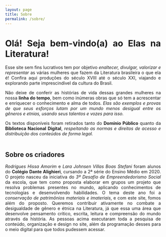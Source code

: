 ```yaml
---
layout: page
title: Sobre
permalink: /sobre/
---
```

<div style="text-align: justify">
<h1>Olá! Seja bem-vindo(a) ao Elas na Literatura!</h1>

Esse site sem fins lucrativos tem por objetivo <i>enaltecer, divulgar, valorizar e representar</i> as várias mulheres que fazem da Literatura brasileira o que ela é! Confira aqui produções do século XVIII até o século XXI, viajando e explorando parte imprescindível da cultura do Brasil. 

Não deixe de conferir as histórias de vida dessas grandes mulheres na nossa <b>linha do tempo</b>, bem como inúmeras obras que só tem a acrescentar e enriquecer o conhecimento e alma de todos. <i>Elas são exemplos e provas de que seus esforços lutam por um mundo menos desigual entre os gêneros e etnias, usando seus talentos e vozes para isso.</i>

Os textos disponíveis foram retirados tanto do <b>Domínio Público</b> quanto da <b>Biblioteca Nacional Digital</b>, <i>respeitando as normas e direitos de acesso e distribuição dos conteúdos de forma legal.</i> 
<br><br>
<h2>Sobre os criadores</h2>

<i>Rodrigues Hissa Amorim</i> e <i>Lara Johnsen Villas Boas Stefani</i> foram alunos do <b>Colégio Dante Alighieri</b>, cursando a 2ª série do Ensino Médio em 2020. O projeto nasceu da iniciativa do <i>3º Desafio de Empreendedorismo Social</i> da escola, que tem como proposta elaborar em grupos um projeto que resolva problemas presentes no mundo, aplicando conhecimentos de tecnologias e desenvolvendo habilidades. O tema deste ano foi a <i>conservação de patrimônios materiais e imateriais</i>, e com este site, fomos além do proposto. Queremos contribuir ativamente no combate a desigualdade de gênero e étnica na Literatura, já que essa uma área que desenvolve pensamento crítico, escrita, leitura e compreensão do mundo através da história. As pessoas acima executaram toda a pesquisa de conteúdo, organização e design no site, além da programação desses para o meio digital para que todos pudessem acessar. 
<br><br>
</div>
